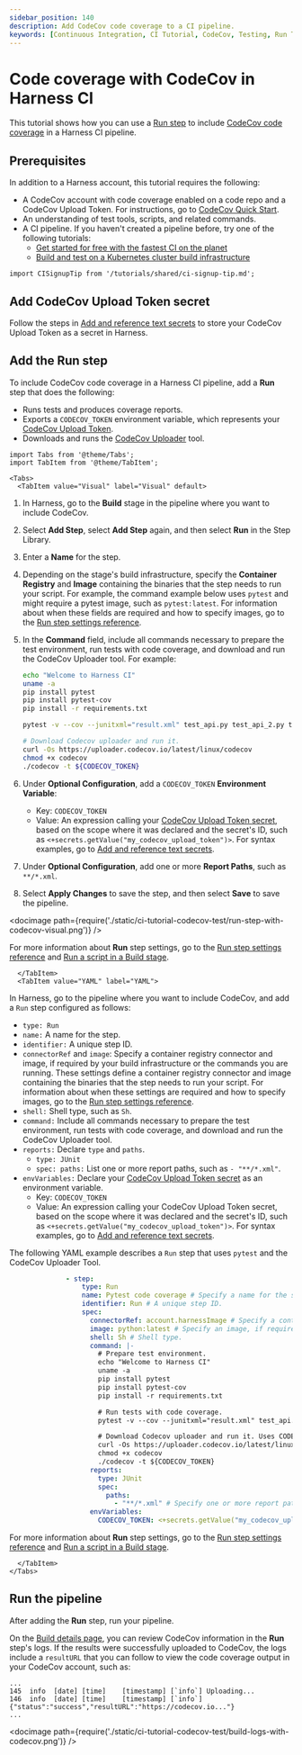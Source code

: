 ```yaml
---
sidebar_position: 140
description: Add CodeCov code coverage to a CI pipeline.
keywords: [Continuous Integration, CI Tutorial, CodeCov, Testing, Run Tests]
---
```


# Code coverage with CodeCov in Harness CI

This tutorial shows how you can use a [Run step](/docs/continuous-integration/use-ci/run-ci-scripts/run-a-script-in-a-ci-stage) to include [CodeCov code coverage](https://docs.codecov.com/docs/about-code-coverage#top-5-codecov-features) in a Harness CI pipeline.

## Prerequisites

In addition to a Harness account, this tutorial requires the following:

* A CodeCov account with code coverage enabled on a code repo and a CodeCov Upload Token. For instructions, go to [CodeCov Quick Start](https://docs.codecov.com/docs/quick-start).
* An understanding of test tools, scripts, and related commands.
* A CI pipeline. If you haven't created a pipeline before, try one of the following tutorials:
  * [Get started for free with the fastest CI on the planet](/tutorials/build-code/fastest-ci)
  * [Build and test on a Kubernetes cluster build infrastructure](/tutorials/build-code/ci-tutorial-kubernetes-cluster-build-infra)

```mdx-code-block
import CISignupTip from '/tutorials/shared/ci-signup-tip.md';
```

<CISignupTip />

## Add CodeCov Upload Token secret

Follow the steps in [Add and reference text secrets](https://developer.harness.io/docs/platform/Secrets/add-use-text-secrets) to store your CodeCov Upload Token as a secret in Harness.

## Add the Run step

To include CodeCov code coverage in a Harness CI pipeline, add a **Run** step that does the following:

* Runs tests and produces coverage reports.
* Exports a `CODECOV_TOKEN` environment variable, which represents your [CodeCov Upload Token](https://docs.codecov.com/docs/codecov-uploader#upload-token).
* Downloads and runs the [CodeCov Uploader](https://docs.codecov.com/docs/codecov-uploader) tool.

```mdx-code-block
import Tabs from '@theme/Tabs';
import TabItem from '@theme/TabItem';
```
```mdx-code-block
<Tabs>
  <TabItem value="Visual" label="Visual" default>
```

1. In Harness, go to the **Build** stage in the pipeline where you want to include CodeCov.
2. Select **Add Step**, select **Add Step** again, and then select **Run** in the Step Library.
3. Enter a **Name** for the step.
4. Depending on the stage's build infrastructure, specify the **Container Registry** and **Image** containing the binaries that the step needs to run your script. For example, the command example below uses `pytest` and might require a pytest image, such as `pytest:latest`. For information about when these fields are required and how to specify images, go to the [Run step settings reference](/docs/continuous-integration/ci-technical-reference/run-step-settings).
6. In the **Command** field, include all commands necessary to prepare the test environment, run tests with code coverage, and download and run the CodeCov Uploader tool. For example:

   ```sh
   echo "Welcome to Harness CI"
   uname -a
   pip install pytest
   pip install pytest-cov
   pip install -r requirements.txt

   pytest -v --cov --junitxml="result.xml" test_api.py test_api_2.py test_api_3.py

   # Download Codecov uploader and run it.
   curl -Os https://uploader.codecov.io/latest/linux/codecov
   chmod +x codecov
   ./codecov -t ${CODECOV_TOKEN}
   ```

7. Under **Optional Configuration**, add a `CODECOV_TOKEN` **Environment Variable**:

   * Key: `CODECOV_TOKEN`
   * Value: An expression calling your [CodeCov Upload Token secret](#add-codecov-upload-token-secret), based on the scope where it was declared and the secret's ID, such as `<+secrets.getValue("my_codecov_upload_token")>`. For syntax examples, go to [Add and reference text secrets](https://developer.harness.io/docs/platform/Secrets/add-use-text-secrets).

8. Under **Optional Configuration**, add one or more **Report Paths**, such as `**/*.xml`.
9. Select **Apply Changes** to save the step, and then select **Save** to save the pipeline.

<!-- ![](./static/ci-tutorial-codecov-test/run-step-with-codecov-visual.png) -->

<docimage path={require('./static/ci-tutorial-codecov-test/run-step-with-codecov-visual.png')} />

For more information about **Run** step settings, go to the [Run step settings reference](/docs/continuous-integration/ci-technical-reference/run-step-settings) and [Run a script in a Build stage](/docs/continuous-integration/use-ci/run-ci-scripts/run-a-script-in-a-ci-stage).

```mdx-code-block
  </TabItem>
  <TabItem value="YAML" label="YAML">
```

In Harness, go to the pipeline where you want to include CodeCov, and add a `Run` step configured as follows:

   *  `type: Run`
   *  `name:` A name for the step.
   *  `identifier:` A unique step ID.
   *  `connectorRef` and `image`: Specify a container registry connector and image, if required by your build infrastructure or the commands you are running. These settings define a container registry connector and image containing the binaries that the step needs to run your script. For information about when these settings are required and how to specify images, go to the [Run step settings reference](/docs/continuous-integration/ci-technical-reference/run-step-settings).
   *  `shell:` Shell type, such as `Sh`.
   *  `command:` Include all commands necessary to prepare the test environment, run tests with code coverage, and download and run the CodeCov Uploader tool.
   *  `reports:` Declare `type` and `paths`.
      *  `type: JUnit`
      *  `spec: paths:` List one or more report paths, such as `- "**/*.xml"`.
   *  `envVariables:` Declare your [CodeCov Upload Token secret](#add-codecov-upload-token-secret) as an environment variable.
      *  Key: `CODECOV_TOKEN`
      *  Value: An expression calling your CodeCov Upload Token secret, based on the scope where it was declared and the secret's ID, such as `<+secrets.getValue("my_codecov_upload_token")>`. For syntax examples, go to [Add and reference text secrets](https://developer.harness.io/docs/platform/Secrets/add-use-text-secrets).

The following YAML example describes a `Run` step that uses `pytest` and the CodeCov Uploader Tool.

```yaml
              - step:
                  type: Run
                  name: Pytest code coverage # Specify a name for the step.
                  identifier: Run # A unique step ID.
                  spec:
                    connectorRef: account.harnessImage # Specify a container registry connector, if required. Omit if not required.
                    image: python:latest # Specify an image, if required. Omit if not required.
                    shell: Sh # Shell type.
                    command: |-
                      # Prepare test environment.
                      echo "Welcome to Harness CI"
                      uname -a
                      pip install pytest
                      pip install pytest-cov
                      pip install -r requirements.txt

                      # Run tests with code coverage.
                      pytest -v --cov --junitxml="result.xml" test_api.py test_api_2.py test_api_3.py

                      # Download Codecov uploader and run it. Uses CODECOV_TOKEN envVariable.
                      curl -Os https://uploader.codecov.io/latest/linux/codecov
                      chmod +x codecov
                      ./codecov -t ${CODECOV_TOKEN}
                    reports:
                      type: JUnit
                      spec:
                        paths:
                          - "**/*.xml" # Specify one or more report paths.
                    envVariables:
                      CODECOV_TOKEN: <+secrets.getValue("my_codecov_upload_token")> # CodeCov Upload Token secret as an environment variable.
```

For more information about **Run** step settings, go to the [Run step settings reference](/docs/continuous-integration/ci-technical-reference/run-step-settings) and [Run a script in a Build stage](/docs/continuous-integration/use-ci/run-ci-scripts/run-a-script-in-a-ci-stage).

```mdx-code-block
  </TabItem>
</Tabs>
```

## Run the pipeline

After adding the **Run** step, run your pipeline.

On the [Build details page](/docs/continuous-integration/use-ci/view-your-builds/viewing-builds), you can review CodeCov information in the **Run** step's logs. If the results were successfully uploaded to CodeCov, the logs include a `resultURL` that you can follow to view the code coverage output in your CodeCov account, such as:

```
...
145  info  [date] [time]    [timestamp] [`info`] Uploading...
146  info  [date] [time]    [timestamp] [`info`] {"status":"success","resultURL":"https://codecov.io..."}
...
```

<!-- ![](./static/ci-tutorial-codecov-test/build-logs-with-codecov.png) -->

<docimage path={require('./static/ci-tutorial-codecov-test/build-logs-with-codecov.png')} />
